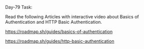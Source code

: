 Day-79 Task:

Read the following Articles with interactive video about Basics of Authentication and HTTP Basic Authentication.

https://roadmap.sh/guides/basics-of-authentication

https://roadmap.sh/guides/http-basic-authentication